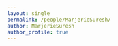 ```yaml
---
layout: single
permalink: /people/MarjerieSuresh/
author: MarjerieSuresh
author_profile: true
---
```

